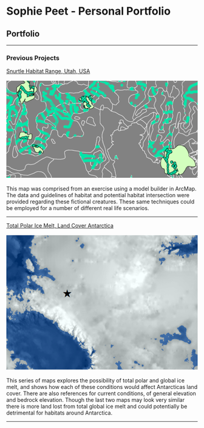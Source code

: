 # Sophie Peet - Personal Portfolio
## Portfolio 
---

### Previous Projects

[Snurtle Habitat Range, Utah, USA](projects/Lab6_Part2.pdf) <br><br>
<img src="images/map1_ofawesomeness.png?raw=true"/> <br><br>
This map was comprised from an exercise using a model builder in ArcMap. The data and guidelines of habitat and potential habitat intersection were provided regarding these fictional creatures. These same techniques could be employed for a number of different real life scenarios.

---
[Total Polar Ice Melt, Land Cover Antarctica](projects/AntarcticaMaps.pdf)<br><br>
<img src="images/map2_antarctica.png?raw=true"/> <br><br>
This series of maps explores the possibility of total polar and global ice melt, and shows how each of these conditions would affect Antarcticas land cover. There are also references for current conditions, of general elevation and bedrock elevation. Though the last two maps may look very similar there is more land lost from total global ice melt and could potentially be detrimental for habitats around Antarctica.

---

